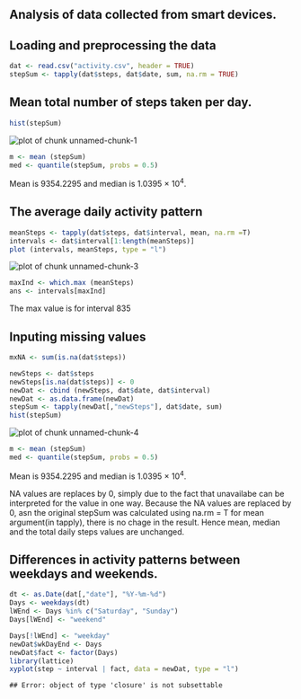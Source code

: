 ## Analysis of data collected from smart devices.


## Loading and preprocessing the data

```r
dat <- read.csv("activity.csv", header = TRUE)
stepSum <- tapply(dat$steps, dat$date, sum, na.rm = TRUE)
```



## Mean total number of steps taken per day.


```r
hist(stepSum)
```

![plot of chunk unnamed-chunk-1](figure/unnamed-chunk-1.png) 


```r
m <- mean (stepSum)
med <- quantile(stepSum, probs = 0.5)
```
Mean is 9354.2295 and median is 1.0395 &times; 10<sup>4</sup>.



## The average daily activity pattern


```r
meanSteps <- tapply(dat$steps, dat$interval, mean, na.rm =T)
intervals <- dat$interval[1:length(meanSteps)]
plot (intervals, meanSteps, type = "l")
```

![plot of chunk unnamed-chunk-3](figure/unnamed-chunk-3.png) 

```r
maxInd <- which.max (meanSteps)
ans <- intervals[maxInd]
```

The max value is for interval 835



## Inputing missing values



```r
mxNA <- sum(is.na(dat$steps))

newSteps <- dat$steps
newSteps[is.na(dat$steps)] <- 0
newDat <- cbind (newSteps, dat$date, dat$interval)
newDat <- as.data.frame(newDat)
stepSum <- tapply(newDat[,"newSteps"], dat$date, sum)
hist(stepSum)
```

![plot of chunk unnamed-chunk-4](figure/unnamed-chunk-4.png) 

```r
m <- mean (stepSum)
med <- quantile(stepSum, probs = 0.5)
```

Mean is 9354.2295 and median is 1.0395 &times; 10<sup>4</sup>.

NA values are replaces by 0, simply due to the fact that unavailabe can be interpreted for the value in one way.
Because the NA values are replaced by 0, asn the original stepSum was calculated using na.rm = T for mean argument(in tapply), there is no chage in the result.
Hence mean, median and the total daily steps values are unchanged.






## Differences in activity patterns between weekdays and weekends.




```r
dt <- as.Date(dat[,"date"], "%Y-%m-%d")
Days <- weekdays(dt)
lWEnd <- Days %in% c("Saturday", "Sunday")
Days[lWEnd] <- "weekend"

Days[!lWEnd] <- "weekday"
newDat$wkDayEnd <- Days
newDat$fact <- factor(Days)
library(lattice) 
xyplot(step ~ interval | fact, data = newDat, type = "l")
```

```
## Error: object of type 'closure' is not subsettable
```


